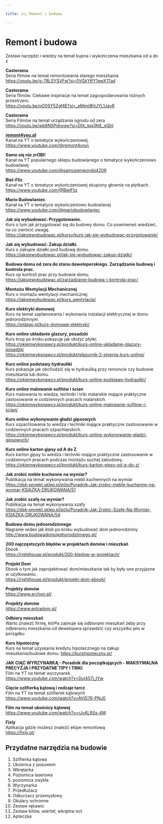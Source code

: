 ```yaml
---

title: 🇵🇱 Remont i budowa

---
```


# Remont i budowa

Zestaw narzędzi i wiedzy na temat kupna i wykończenia mieszkania od a  do z

**Castorama**\
Seria filmów na temat remontowania starego mieszkania\
https://youtu.be/g-78LSYSVFw?si=5VGkYtfY1weX1Tad

**Castorama**\
Seria filmów. Ciekawe inspiracje na temat zagospodarowania różnych przestrzeni.\
https://youtu.be/oG0SY5Zgf4E?si=_eMmij8HJYL1JavR

**Castorama**\
Seria Filmów na temat urządzania ogrodu od zera\
https://youtu.be/wb6N5Pdnyqw?si=DIX_ipq7AtE_gQhI

[**remont4you.pl**](http://remont4you.pl/)\
Kanał na YT o tematyce wykończeniowej.\
https://www.youtube.com/@remont4you\

**Samo się nie zrOBI!**\
Kanał na YT popularnego sklepu budowlanego o tematyce wykończeniowo budowlanej\
https://www.youtube.com/@samosieniezrobi4209

**Biel-Fliz**\
Kanał na YT o tematyce wykończeniowej skupiony głownie na płytkach.\
https://www.youtube.com/@BielFliz

**Mario Budowlaniec**\
Kanał na YT o tematyce wykończeniowo budowlanej\
https://www.youtube.com/@mariobudowlaniec

**Jak się wybudować: Przygotowanie.**\
Kurs o tym jak przygotować się do budowy domu. Co powinieneś wiedzieć, na co zwrócić uwagę.\
https://jaksiewybudowac.pl/kursy/kurs-jak-sie-wybudowac-przygotowanie/

**Jak się wybudować: Zakup działki.**\
Kurs o zakupie działki pod budowę domu.\
https://jaksiewybudowac.pl/jak-sie-wybudowac-zakup-dzialki/

**Budowa domu od zera do stanu deweloperskiego. Zarządzanie budową i kontrola prac.**\
Kurs op kontroli prac przy budowie domu.\
https://jaksiewybudowac.pl/zarzadzanie-budowa-i-kontrola-prac/

**Montażu Wentylacji Mechanicznej**\
Kurs o montażu wentylacji mechanicznej.\
https://jaksiewybudowac.pl/kurs_wentylacja/

**Kurs elektryki domowej**\
Kurs na temat zaplanowania i wykonania instalacji elektrycznej w domu jednorodzinnym.\
https://eldago.pl/kurs-domowej-elektryki/

**Kurs online układanie glazury, posadzki**\
Kurs krop po kroku pokazuje jak ułożyć płytki.\
https://okiemwykonawcy.pl/produkt/kurs-online-ukladanie-glazury-posadzki \
https://okiemwykonawcy.pl/produkt/glazurnik-2-stopnia-kurs-online/

**Kurs online podstawy hydrauliki**\
Kurs pokazuje jak obchodzić się w hydrauliką przy remoncie czy budowie mieszkania lub domu.\
https://okiemwykonawcy.pl/produkt/kurs-online-podstawy-hydrauliki/

**Kurs online malowanie sufitów i ścian**\
Kurs malowania to wiedza, techniki i triki malarskie mające praktyczne zastosowanie w codziennych pracach malarskich.\
https://okiemwykonawcy.pl/produkt/kurs-online-malowanie-sufitow-i-scian/

**Kurs online wykonywanie gładzi gipsowych**\
Kurs szpachlowania to wiedza i techniki mające praktyczne zastosowanie w codziennych pracach szpachlarskich.\
https://okiemwykonawcy.pl/produkt/kurs-online-wykonywanie-gladzi-gipsowych/

**Kurs online karton gipsy od A do Z**\
Kurs karton gipsy to wiedza i techniki mające praktyczne zastosowanie w codziennych pracach podczas montażu suchej zabudowy.\
https://okiemwykonawcy.pl/produkt/kurs-karton-gipsy-od-a-do-z/

**Jak zrobić meble kuchenne na wymiar?**\
Publikacja na temat wykonywania mebli kuchennych na wymiar\
https://dsk-projekt.sklep.pl/pl/p/Poradnik-Jak-zrobic-meble-kuchenne-na-wymiar-KSIAZKA-DRUKOWANA/51

**Jak zrobić szafę na wymiar?**\
Publikacja na temat wykonywania szafy\
https://dsk-projekt.sklep.pl/pl/p/Poradnik-Jak-Zrobic-Szafe-Na-Wymiar-KSIAZKA-DRUKOWANA/54

**Budowa domu jednorodzinnego**\
Nagranie wideo jak ktok po kroku wybudować dom jednorodzinny\
http://www.budowadomujednorodzinnego.pl/

**200 najczęstszych błędów w projektach domów i mieszkań**\
Ebook\
https://righthouse.pl/produkt/200-bledow-w-projektach/

**Projekt Dom**\
Ebook o tym jak zaprojektować dom/mieszkanie tak by były one przyjazne w użytkowaniu.\
https://righthouse.pl/produkt/projekt-dom-ebook/

**Projekty domów**\
https://www.archon.pl/

**Projekty domów**\
https://www.extradom.pl/

**Odbiory mieszkań**\
Warto znaleźć firmę, któ®a zajmuje się odbiorami mieszkań żeby przy odbieraniu mieszkania od dewelopera sprawdzić czy wszystko jets w porządku

**Kurs hipoteczny**\
Kurs na temat uzyskania kredytu hipotecznego na zakup mieszkania/budowe domu.
https://kurshipoteczny.pl/

**JAK CIĄĆ WYRZYNARKĄ - Poradnik dla początkujących - MAKSYMALNA PRECYZJA I PRZYDATNE TIPY I TRIKI**\
Film na YT na temat wyrzynarek\
https://www.youtube.com/watch?v=DuI457j_tYw

**Cięcie szlifierką kątową i rodzaje tarcz**\
Film na YT na temat szlifierek kątowych\
https://www.youtube.com/watch?v=AVIS76-PNJ0

**Film na temat ukośnicy kątowej**\
https://www.youtube.com/watch?v=rJv4L9Ss-4M

**Fixly**\
Aplikacja gdzie możesz znaleźć ekipe remontową\
https://fixly.pl/

## Przydatne narzędzia na budowie
1. Szlifierka kątowa
2. Ukośnica z posuwem
3. Wkrętarka
4. Poziomica laserowa
5. poziomica zwykła
6. Wyrzynarka
7. Przedłużacz
8. Odkurzacz przemysłowy
9. Okulary ochronne
10. Zestaw rękawic
11. Zestaw bitów, wierteł, wkrętów ect
12. Apteczka